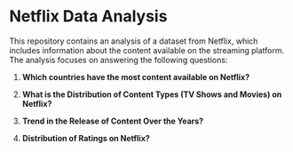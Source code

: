 # Netflix Data Analysis

This repository contains an analysis of a dataset from Netflix, which includes information about the content available on the streaming platform. The analysis focuses on answering the following questions:

1. **Which countries have the most content available on Netflix?**

2. **What is the Distribution of Content Types (TV Shows and Movies) on Netflix?**

3. **Trend in the Release of Content Over the Years?**

4. **Distribution of Ratings on Netflix?**


